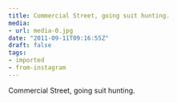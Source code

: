 ```yaml
---
title: Commercial Street, going suit hunting.
media:
- url: media-0.jpg
date: "2011-09-11T09:16:55Z"
draft: false
tags:
- imported
- from-instagram
---
```

Commercial Street, going suit hunting.
